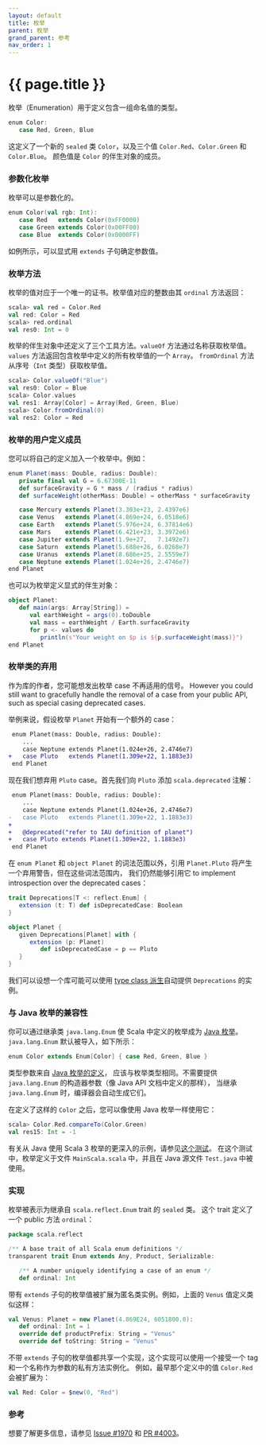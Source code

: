 ```yaml
---
layout: default
title: 枚举
parent: 枚举
grand_parent: 参考
nav_order: 1
---
```


# {{ page.title }}

枚举（Enumeration）用于定义包含一组命名值的类型。

```scala
enum Color:
   case Red, Green, Blue
```

这定义了一个新的 `sealed` 类 `Color`，以及三个值 `Color.Red`、`Color.Green` 和 `Color.Blue`。
颜色值是 `Color` 的伴生对象的成员。

### 参数化枚举

枚举可以是参数化的。

```scala
enum Color(val rgb: Int):
   case Red   extends Color(0xFF0000)
   case Green extends Color(0x00FF00)
   case Blue  extends Color(0x0000FF)
```

如例所示，可以显式用 `extends` 子句确定参数值。

### 枚举方法

枚举的值对应于一个唯一的证书。枚举值对应的整数由其 `ordinal` 方法返回：

```scala
scala> val red = Color.Red
val red: Color = Red
scala> red.ordinal
val res0: Int = 0
```

枚举的伴生对象中还定义了三个工具方法。`valueOf` 方法通过名称获取枚举值。
`values` 方法返回包含枚举中定义的所有枚举值的一个 `Array`。
`fromOrdinal` 方法从序号（`Int` 类型）获取枚举值。

```scala
scala> Color.valueOf("Blue")
val res0: Color = Blue
scala> Color.values
val res1: Array[Color] = Array(Red, Green, Blue)
scala> Color.fromOrdinal(0)
val res2: Color = Red
```

### 枚举的用户定义成员

您可以将自己的定义加入一个枚举中。例如：

```scala
enum Planet(mass: Double, radius: Double):
   private final val G = 6.67300E-11
   def surfaceGravity = G * mass / (radius * radius)
   def surfaceWeight(otherMass: Double) = otherMass * surfaceGravity

   case Mercury extends Planet(3.303e+23, 2.4397e6)
   case Venus   extends Planet(4.869e+24, 6.0518e6)
   case Earth   extends Planet(5.976e+24, 6.37814e6)
   case Mars    extends Planet(6.421e+23, 3.3972e6)
   case Jupiter extends Planet(1.9e+27,   7.1492e7)
   case Saturn  extends Planet(5.688e+26, 6.0268e7)
   case Uranus  extends Planet(8.686e+25, 2.5559e7)
   case Neptune extends Planet(1.024e+26, 2.4746e7)
end Planet
```

也可以为枚举定义显式的伴生对象：

```scala
object Planet:
   def main(args: Array[String]) =
      val earthWeight = args(0).toDouble
      val mass = earthWeight / Earth.surfaceGravity
      for p <- values do
         println(s"Your weight on $p is ${p.surfaceWeight(mass)}")
end Planet
```

### 枚举类的弃用

作为库的作者，您可能想发出枚举 case 不再适用的信号。
However you could still want to gracefully handle the removal of a case from your public API, such as special casing deprecated cases.

举例来说，假设枚举 `Planet` 开始有一个额外的 case：

```diff
 enum Planet(mass: Double, radius: Double):
    ...
    case Neptune extends Planet(1.024e+26, 2.4746e7)
+   case Pluto   extends Planet(1.309e+22, 1.1883e3)
 end Planet
```
现在我们想弃用 `Pluto` case。首先我们向 `Pluto` 添加 `scala.deprecated` 注解：

```diff
 enum Planet(mass: Double, radius: Double):
    ...
    case Neptune extends Planet(1.024e+26, 2.4746e7)
-   case Pluto   extends Planet(1.309e+22, 1.1883e3)
+
+   @deprecated("refer to IAU definition of planet")
+   case Pluto extends Planet(1.309e+22, 1.1883e3)
 end Planet
```

在 `enum Planet` 和 `object Planet` 的词法范围以外，引用 `Planet.Pluto` 将产生一个弃用警告，但在这些词法范围内，
我们仍然能够引用它 to implement introspection over the deprecated cases：

```scala
trait Deprecations[T <: reflect.Enum] {
   extension (t: T) def isDeprecatedCase: Boolean
}

object Planet {
   given Deprecations[Planet] with {
      extension (p: Planet)
         def isDeprecatedCase = p == Pluto
   }
}
```

我们可以设想一个库可能可以使用 [type class 派生](../contextual/derivation.md)自动提供 `Deprecations` 
的实例。

### 与 Java 枚举的兼容性

你可以通过继承类 `java.lang.Enum` 使 Scala 中定义的枚举成为 [Java 枚举](https://docs.oracle.com/javase/tutorial/java/javaOO/enum.html)。
`java.lang.Enum` 默认被导入，如下所示：

```scala
enum Color extends Enum[Color] { case Red, Green, Blue }
```

类型参数来自 [Java 枚举的定义](https://docs.oracle.com/javase/8/docs/api/index.html?java/lang/Enum.html)，
应该与枚举类型相同。不需要提供 `java.lang.Enum` 的构造器参数（像 Java API 文档中定义的那样），
当继承 `java.lang.Enum` 时，编译器会自动生成它们。

在定义了这样的 `Color` 之后，您可以像使用 Java 枚举一样使用它：

```scala
scala> Color.Red.compareTo(Color.Green)
val res15: Int = -1
```

有关从 Java 使用 Scala 3 枚举的更深入的示例，请参见[这个测试](https://github.com/lampepfl/dotty/tree/master/tests/run/enum-java)。
在这个测试中，枚举定义于文件 `MainScala.scala` 中，并且在 Java 源文件 `Test.java` 中被使用。

### 实现

枚举被表示为继承自 `scala.reflect.Enum` trait 的 `sealed` 类。
这个  trait 定义了一个 public 方法 `ordinal`：

```scala
package scala.reflect

/** A base trait of all Scala enum definitions */
transparent trait Enum extends Any, Product, Serializable:

   /** A number uniquely identifying a case of an enum */
   def ordinal: Int
```

带有 `extends` 子句的枚举值被扩展为匿名类实例。例如，上面的 `Venus` 值定义类似这样：

```scala
val Venus: Planet = new Planet(4.869E24, 6051800.0):
   def ordinal: Int = 1
   override def productPrefix: String = "Venus"
   override def toString: String = "Venus"
```

不带 `extends` 子句的枚举值都共享一个实现，这个实现可以使用一个接受一个 tag 和一个名称作为参数的私有方法实例化。
例如，最早那个定义中的值 `Color.Red` 会被扩展为：

```scala
val Red: Color = $new(0, "Red")
```

### 参考

想要了解更多信息，请参见 [Issue #1970](https://github.com/lampepfl/dotty/issues/1970) 和 
[PR #4003](https://github.com/lampepfl/dotty/pull/4003)。
